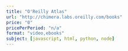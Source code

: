 ```yaml
---
title: "O'Reilly Atlas"
url: "http://chimera.labs.oreilly.com/books"
price: "0"
pricePerPeriod: "n/a"
format: "video,ebooks"
subject: [javascript, html, python, node]
---
```

